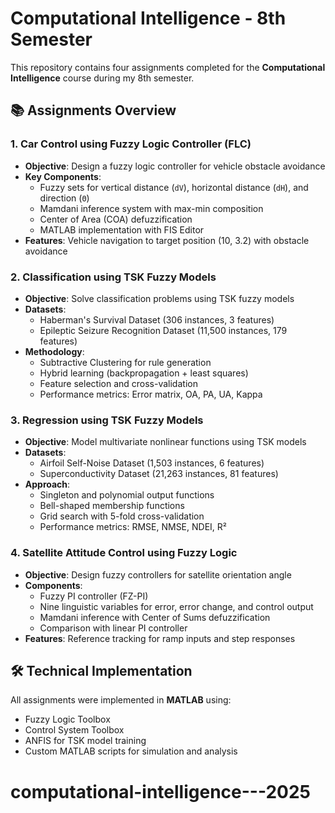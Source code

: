 # Computational Intelligence - 8th Semester

This repository contains four assignments completed for the **Computational Intelligence** course during my 8th semester.

## 📚 Assignments Overview

### 1. **Car Control using Fuzzy Logic Controller (FLC)**
- **Objective**: Design a fuzzy logic controller for vehicle obstacle avoidance
- **Key Components**:
  - Fuzzy sets for vertical distance (`dV`), horizontal distance (`dH`), and direction (`Θ`)
  - Mamdani inference system with max-min composition
  - Center of Area (COA) defuzzification
  - MATLAB implementation with FIS Editor
- **Features**: Vehicle navigation to target position (10, 3.2) with obstacle avoidance

### 2. **Classification using TSK Fuzzy Models**
- **Objective**: Solve classification problems using TSK fuzzy models
- **Datasets**: 
  - Haberman's Survival Dataset (306 instances, 3 features)
  - Epileptic Seizure Recognition Dataset (11,500 instances, 179 features)
- **Methodology**:
  - Subtractive Clustering for rule generation
  - Hybrid learning (backpropagation + least squares)
  - Feature selection and cross-validation
  - Performance metrics: Error matrix, OA, PA, UA, Kappa

### 3. **Regression using TSK Fuzzy Models**
- **Objective**: Model multivariate nonlinear functions using TSK models
- **Datasets**:
  - Airfoil Self-Noise Dataset (1,503 instances, 6 features)
  - Superconductivity Dataset (21,263 instances, 81 features)
- **Approach**:
  - Singleton and polynomial output functions
  - Bell-shaped membership functions
  - Grid search with 5-fold cross-validation
  - Performance metrics: RMSE, NMSE, NDEI, R²

### 4. **Satellite Attitude Control using Fuzzy Logic**
- **Objective**: Design fuzzy controllers for satellite orientation angle
- **Components**:
  - Fuzzy PI controller (FZ-PI)
  - Nine linguistic variables for error, error change, and control output
  - Mamdani inference with Center of Sums defuzzification
  - Comparison with linear PI controller
- **Features**: Reference tracking for ramp inputs and step responses

## 🛠️ Technical Implementation

All assignments were implemented in **MATLAB** using:
- Fuzzy Logic Toolbox
- Control System Toolbox
- ANFIS for TSK model training
- Custom MATLAB scripts for simulation and analysis

# computational-intelligence---2025

